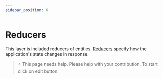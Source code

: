 ```yaml
---
sidebar_position: 6
---
```


# Reducers

This layer is included reducers of entities. [Reducers](http://redux.js.org/docs/basics/Reducers.html) specify how the application's state changes in response.


 > ⭐️ This page needs help. Please help with your contribution. To start click on edit button.